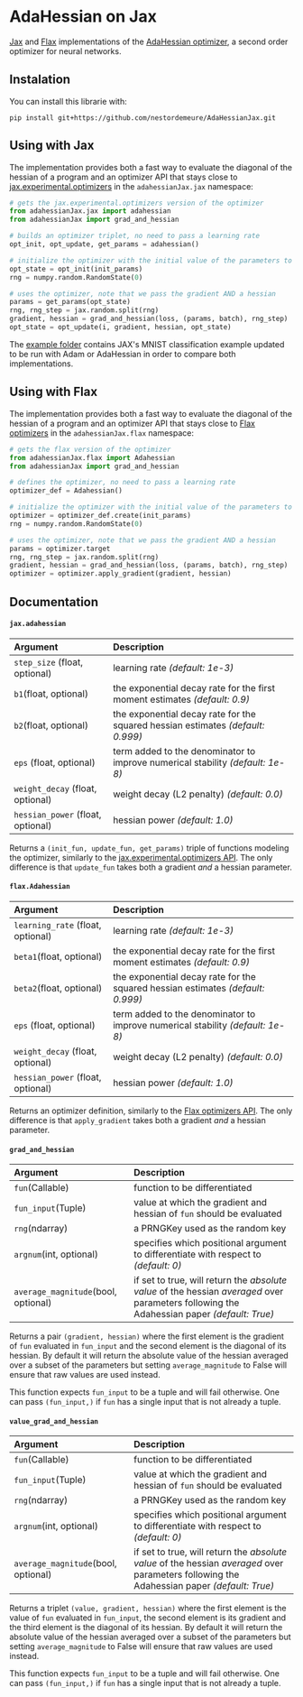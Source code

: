 # AdaHessian on Jax

[Jax](https://github.com/google/jax) and [Flax](https://github.com/google/flax) implementations of the [AdaHessian optimizer](https://github.com/amirgholami/adahessian), a second order optimizer for neural networks.

## Instalation

You can install this librarie with:

```
pip install git+https://github.com/nestordemeure/AdaHessianJax.git
```

## Using with Jax

The implementation provides both a fast way to evaluate the diagonal of the hessian of a program and an optimizer API that stays close to [jax.experimental.optimizers](https://jax.readthedocs.io/en/latest/jax.experimental.optimizers.html) in the `adahessianJax.jax` namespace:

```python
# gets the jax.experimental.optimizers version of the optimizer
from adahessianJax.jax import adahessian
from adahessianJax import grad_and_hessian

# builds an optimizer triplet, no need to pass a learning rate
opt_init, opt_update, get_params = adahessian()

# initialize the optimizer with the initial value of the parameters to optimize
opt_state = opt_init(init_params)
rng = numpy.random.RandomState(0)

# uses the optimizer, note that we pass the gradient AND a hessian
params = get_params(opt_state)
rng, rng_step = jax.random.split(rng)
gradient, hessian = grad_and_hessian(loss, (params, batch), rng_step)
opt_state = opt_update(i, gradient, hessian, opt_state)
```

The [example folder](https://github.com/nestordemeure/AdaHessianJax/tree/main/examples) contains JAX's MNIST classification example updated to be run with Adam or AdaHessian in order to compare both implementations.

## Using with Flax

The implementation provides both a fast way to evaluate the diagonal of the hessian of a program and an optimizer API that stays close to [Flax optimizers](https://flax.readthedocs.io/en/latest/flax.optim.html) in the `adahessianJax.flax` namespace:

```python
# gets the flax version of the optimizer
from adahessianJax.flax import Adahessian
from adahessianJax import grad_and_hessian

# defines the optimizer, no need to pass a learning rate
optimizer_def = Adahessian()

# initialize the optimizer with the initial value of the parameters to optimize
optimizer = optimizer_def.create(init_params)
rng = numpy.random.RandomState(0)

# uses the optimizer, note that we pass the gradient AND a hessian
params = optimizer.target
rng, rng_step = jax.random.split(rng)
gradient, hessian = grad_and_hessian(loss, (params, batch), rng_step)
optimizer = optimizer.apply_gradient(gradient, hessian)
```

## Documentation

#### `jax.adahessian`

| **Argument** | **Description** |
| :-------------- | :-------------- |
| `step_size` (float, optional) | learning rate *(default: 1e-3)* |
| `b1`(float, optional) | the exponential decay rate for the first moment estimates *(default: 0.9)* |
| `b2`(float, optional) | the exponential decay rate for the squared hessian estimates *(default: 0.999)* |
| `eps` (float, optional) | term added to the denominator to improve numerical stability *(default: 1e-8)* |
| `weight_decay` (float, optional) | weight decay (L2 penalty) *(default: 0.0)* |
| `hessian_power` (float, optional) | hessian power *(default: 1.0)* |

Returns a `(init_fun, update_fun, get_params)` triple of functions modeling the optimizer, similarly to the [jax.experimental.optimizers API](https://jax.readthedocs.io/en/latest/jax.experimental.optimizers.html).
The only difference is that `update_fun` takes both a gradient *and* a hessian parameter.

#### `flax.Adahessian`

| **Argument** | **Description** |
| :-------------- | :-------------- |
| `learning_rate` (float, optional) | learning rate *(default: 1e-3)* |
| `beta1`(float, optional) | the exponential decay rate for the first moment estimates *(default: 0.9)* |
| `beta2`(float, optional) | the exponential decay rate for the squared hessian estimates *(default: 0.999)* |
| `eps` (float, optional) | term added to the denominator to improve numerical stability *(default: 1e-8)* |
| `weight_decay` (float, optional) | weight decay (L2 penalty) *(default: 0.0)* |
| `hessian_power` (float, optional) | hessian power *(default: 1.0)* |

Returns an optimizer definition, similarly to the [Flax optimizers API](https://flax.readthedocs.io/en/latest/flax.optim.html).
The only difference is that `apply_gradient` takes both a gradient *and* a hessian parameter.

#### `grad_and_hessian`

| **Argument** | **Description** |
| :-------------- | :-------------- |
| `fun`(Callable) | function to be differentiated |
| `fun_input`(Tuple) | value at which the gradient and hessian of `fun` should be evaluated |
| `rng`(ndarray) | a PRNGKey used as the random key |
| `argnum`(int, optional) | specifies which positional argument to differentiate with respect to *(default: 0)* |
| `average_magnitude`(bool, optional) | if set to true, will return the *absolute value* of the hessian *averaged* over parameters following the Adahessian paper *(default: True)* |

Returns a pair `(gradient, hessian)` where the first element is the gradient of `fun` evaluated in `fun_input` and the second element is the diagonal of its hessian.
By default it will return the absolute value of the hessian averaged over a subset of the parameters but setting `average_magnitude` to False will ensure that raw values are used instead.

This function expects `fun_input` to be a tuple and will fail otherwise.
One can pass `(fun_input,)` if `fun` has a single input that is not already a tuple.

#### `value_grad_and_hessian`

| **Argument** | **Description** |
| :-------------- | :-------------- |
| `fun`(Callable) | function to be differentiated |
| `fun_input`(Tuple) | value at which the gradient and hessian of `fun` should be evaluated |
| `rng`(ndarray) | a PRNGKey used as the random key |
| `argnum`(int, optional) | specifies which positional argument to differentiate with respect to *(default: 0)* |
| `average_magnitude`(bool, optional) | if set to true, will return the *absolute value* of the hessian *averaged* over parameters following the Adahessian paper *(default: True)* |

Returns a triplet `(value, gradient, hessian)` where the first element is the value of `fun` evaluated in `fun_input`, the second element is its gradient and the third element is the diagonal of its hessian.
By default it will return the absolute value of the hessian averaged over a subset of the parameters but setting `average_magnitude` to False will ensure that raw values are used instead.

This function expects `fun_input` to be a tuple and will fail otherwise.
One can pass `(fun_input,)` if `fun` has a single input that is not already a tuple.

